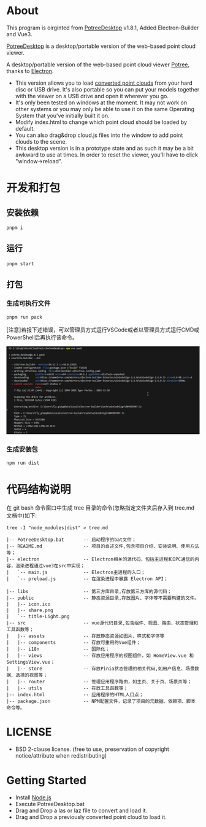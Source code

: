 

# About
This program is oirginted from [PotreeDesktop]([URL_ADDRESS](https://github.com/potree/PotreeDesktop)) v1.8.1, Added Electron-Builder and Vue3.

[PotreeDesktop]([URL_ADDRESS](https://github.com/potree/PotreeDesktop)) is a desktop/portable version of the web-based point cloud viewer.

A desktop/portable version of the web-based point cloud viewer [Potree](https://github.com/potree/potree), thanks to [Electron](https://electronjs.org/).

* This version allows you to load [converted point clouds](https://github.com/potree/PotreeConverter) from your hard disc or USB drive. It's also portable so you can put your models together with the viewer on a USB drive and open it wherever you go. 
* It's only been tested on windows at the moment. It may not work on other systems or you may only be able to use it on the same Operating System that you've initially built it on.
* Modify index.html to change which point cloud should be loaded by default.
* You can also drag&drop cloud.js files into the window to add point clouds to the scene.
* This desktop version is in a prototype state and as such it may be a bit awkward to use at times. 
In order to reset the viewer, you'll have to click "window->reload".

# 开发和打包

## 安装依赖
```bash
pnpm i
```

## 运行
```bash
pnpm start
```

## 打包
### 生成可执行文件
```bash
pnpm run pack
```
[注意]若报下述错误，可以管理员方式运行VSCode或者以管理员方式运行CMD或PowerShell后再执行该命令。

![alt text](image.png)
### 生成安装包
```bash
npm run dist
```

# 代码结构说明
在 git bash 命令窗口中生成 tree 目录的命令(忽略指定文件夹后存入到 tree.md 文档中)如下:

```
tree -I "node_modules|dist" > tree.md
```

```
|-- PotreeDesktop.bat 		-- 启动程序的bat文件；
|-- README.md				-- 项目的自述文件,包含项目介绍、安装说明、使用方法等；
|-- electron				-- Electron相关的源代码，包括主进程和IPC通信的内容，渲染进程通过vue3在src中实现；
|   `-- main.js				-- Electron主进程的入口；
|   `-- preload.js			-- 在渲染进程中暴露 Electron API；

|-- libs					-- 第三方库目录,存放第三方库的源代码；
|-- public					-- 静态资源目录,存放图片、字体等不需要构建的文件。
|   |-- icon.ico
|   |-- share.png
|   `-- title-Light.png
|-- src						-- vue源代码目录,包含组件、视图、路由、状态管理和工具函数等；
|   |-- assets				-- 存放静态资源如图片、样式和字体等
|   |-- components			-- 存放可重用的Vue组件；
|   |-- i18n				-- 国际化；
|   |-- views				-- 存放应用程序的视图组件，如 HomeView.vue 和 SettingsView.vue；
|   |-- store				-- 存放Pinia状态管理的相关代码,如用户信息、场景数据、选择的视图等；
|   |-- router				-- 管理应用程序路由，如主页、关于页、场景页等；
|   |-- utils				-- 存放工具函数等；
|-- index.html				-- 应用程序的HTML人口点；
|-- package.json			-- NPM配置文件，记录了项目的元数据、依赖项、脚本命令等。
```



# LICENSE

* BSD 2-clause license. (free to use, preservation of copyright notice/attribute when redistributing)

# Getting Started

* Install [Node.js](https://nodejs.org/en/)
* Execute PotreeDesktop.bat
* Drag and Drop a las or laz file to convert and load it.
* Drag and Drop a previously converted point cloud to load it. 
